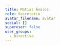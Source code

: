 ```yaml
---
title: Matías Ávalos
role: Secretario
avatar_filename: avatar
social: []
superuser: false
user_groups:
  - Directiva
---
```

